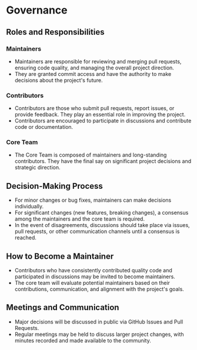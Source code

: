 # Governance

## Roles and Responsibilities

### Maintainers
- Maintainers are responsible for reviewing and merging pull requests, ensuring code quality, and managing the overall project direction.
- They are granted commit access and have the authority to make decisions about the project's future.

### Contributors
- Contributors are those who submit pull requests, report issues, or provide feedback. They play an essential role in improving the project.
- Contributors are encouraged to participate in discussions and contribute code or documentation.

### Core Team
- The Core Team is composed of maintainers and long-standing contributors. They have the final say on significant project decisions and strategic direction.

## Decision-Making Process
- For minor changes or bug fixes, maintainers can make decisions individually.
- For significant changes (new features, breaking changes), a consensus among the maintainers and the core team is required.
- In the event of disagreements, discussions should take place via issues, pull requests, or other communication channels until a consensus is reached.

## How to Become a Maintainer
- Contributors who have consistently contributed quality code and participated in discussions may be invited to become maintainers.
- The core team will evaluate potential maintainers based on their contributions, communication, and alignment with the project's goals.

## Meetings and Communication
- Major decisions will be discussed in public via GitHub Issues and Pull Requests.
- Regular meetings may be held to discuss larger project changes, with minutes recorded and made available to the community.
